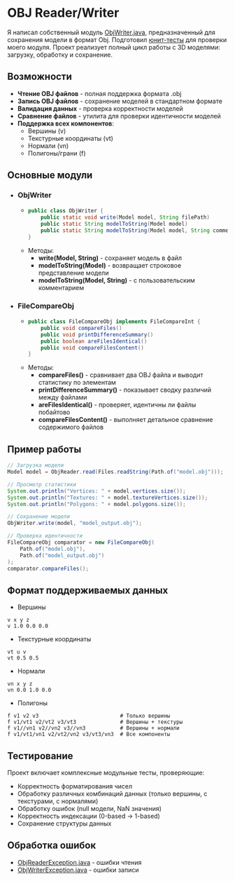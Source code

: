 # OBJ Reader/Writer

Я написал собственный модуль [ObjWriter.java](src/com/cgvsu/objwriter/ObjWriter.java), предназначенный для сохранения модели в формат Obj.
Подготовил [юнит-тесты](tests/com/cgvsu/objwriter/ObjWriterTest.java) для проверки моего модуля.
Проект реализует полный цикл работы с 3D моделями: загрузку, обработку и сохранение.

## Возможности

- **Чтение OBJ файлов** - полная поддержка формата .obj
- **Запись OBJ файлов** - сохранение моделей в стандартном формате
- **Валидация данных** - проверка корректности моделей
- **Сравнение файлов** - утилита для проверки идентичности моделей
- **Поддержка всех компонентов**:
    - Вершины (v)
    - Текстурные координаты (vt)
    - Нормали (vn)
    - Полигоны/грани (f)

## Основные модули

- ### ObjWriter
  - ```java
    public class ObjWriter {
        public static void write(Model model, String filePath)
        public static String modelToString(Model model)
        public static String modelToString(Model model, String comment)
    }
    ``` 
  - Методы:
    - **write(Model, String)** - сохраняет модель в файл
    - **modelToString(Model)** - возвращает строковое представление модели
    - **modelToString(Model, String)** - с пользовательским комментарием

- ### FileCompareObj
  - ```java
    public class FileCompareObj implements FileCompareInt {
        public void compareFiles()
        public void printDifferenceSummary()
        public boolean areFilesIdentical()
        public void compareFilesContent()
    }
    ``` 
  - Методы:
      - **compareFiles()** - сравнивает два OBJ файла и выводит статистику по элементам
      - **printDifferenceSummary()** - показывает сводку различий между файлами
      - **areFilesIdentical()** - проверяет, идентичны ли файлы побайтово
      - **compareFilesContent()** - выполняет детальное сравнение содержимого файлов


## Пример работы
```Java
// Загрузка модели
Model model = ObjReader.read(Files.readString(Path.of("model.obj")));

// Просмотр статистики
System.out.println("Vertices: " + model.vertices.size());
System.out.println("Textures: " + model.textureVertices.size());
System.out.println("Polygons: " + model.polygons.size());

// Сохранение модели
ObjWriter.write(model, "model_output.obj");

// Проверка идентичности
FileCompareObj comparator = new FileCompareObj(
    Path.of("model.obj"), 
    Path.of("model_output.obj")
);
comparator.compareFiles();
```

## Формат поддерживаемых данных
- Вершины
```text
v x y z
v 1.0 0.0 0.0
```
- Текстурные координаты
```text
vt u v
vt 0.5 0.5
```
- Нормали
```text
vn x y z
vn 0.0 1.0 0.0
```
- Полигоны
```text
f v1 v2 v3                          # Только вершины
f v1/vt1 v2/vt2 v3/vt3              # Вершины + текстуры
f v1//vn1 v2//vn2 v3//vn3           # Вершины + нормали
f v1/vt1/vn1 v2/vt2/vn2 v3/vt3/vn3  # Все компоненты
```

## Тестирование
Проект включает комплексные модульные тесты, проверяющие:
- Корректность форматирования чисел
- Обработку различных комбинаций данных (только вершины, с текстурами, с нормалями)
- Обработку ошибок (null модели, NaN значения)
- Корректность индексации (0-based → 1-based)
- Сохранение структуры данных

## Обработка ошибок
- [ObjReaderException.java](src/com/cgvsu/objreader/ObjReaderException.java) - ошибки чтения
- [ObjWriterException.java](src/com/cgvsu/objwriter/ObjWriterException.java) - ошибки записи